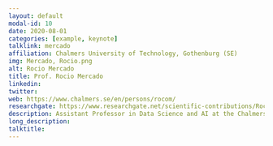 ```yaml
---
layout: default
modal-id: 10
date: 2020-08-01
categories: [example, keynote]
talklink: mercado
affiliation: Chalmers University of Technology, Gothenburg (SE)
img: Mercado, Rocio.png
alt: Rocio Mercado
title: Prof. Rocio Mercado
linkedin: 
twitter: 
web: https://www.chalmers.se/en/persons/rocom/
researchgate: https://www.researchgate.net/scientific-contributions/Rocio-Mercado-2179610538
description: Assistant Professor in Data Science and AI at the Chalmers University of Technology in Gothenburg
long_description:
talktitle: 
---
```

